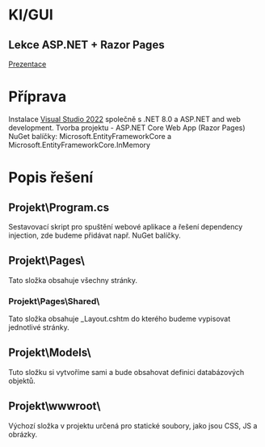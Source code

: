 # KI/GUI
## Lekce ASP.NET + Razor Pages
[Prezentace](https://tinyurl.com/KI-GUI-PRE)
# Příprava
Instalace [Visual Studio 2022](https://visualstudio.microsoft.com/thank-you-downloading-visual-studio/?sku=Community&channel=Release&version=VS2022&source=VSLandingPage&cid=2030&passive=false) společně s .NET 8.0 a ASP.NET and web development.
Tvorba projektu - ASP.NET Core Web App (Razor Pages)
NuGet balíčky: Microsoft.EntityFrameworkCore a Microsoft.EntityFrameworkCore.InMemory

# Popis řešení
## Projekt\Program.cs
Sestavovací skript pro spuštění webové aplikace a řešení dependency injection, zde budeme přidávat např. NuGet balíčky.
## Projekt\Pages\
Tato složka obsahuje všechny stránky.
### Projekt\Pages\Shared\
Tato složka obsahuje _Layout.cshtm do kterého budeme vypisovat jednotlivé stránky.
## Projekt\Models\
Tuto složku si vytvoříme sami a bude obsahovat definici databázových objektů.
## Projekt\wwwroot\
Výchozí složka v projektu určená pro statické soubory, jako jsou CSS, JS a obrázky.










